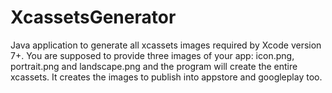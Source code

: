 XcassetsGenerator
=================

Java application to generate all xcassets images required by Xcode version 7+. You are supposed to provide three images of your app: icon.png, portrait.png and landscape.png and the program will create the entire xcassets. It creates the images to publish into appstore and googleplay too.
